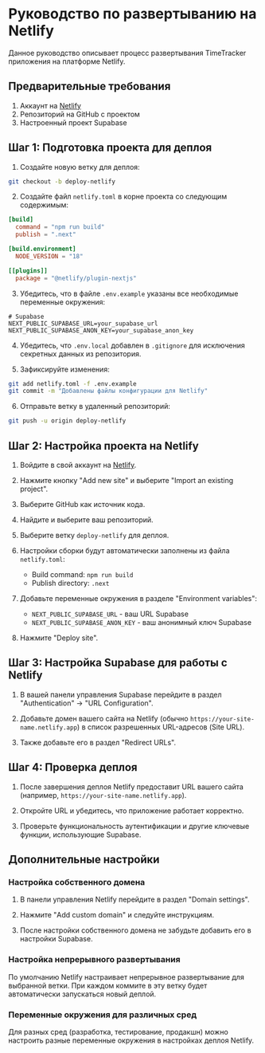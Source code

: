 # Руководство по развертыванию на Netlify

Данное руководство описывает процесс развертывания TimeTracker приложения на платформе Netlify.

## Предварительные требования

1. Аккаунт на [Netlify](https://www.netlify.com/)
2. Репозиторий на GitHub с проектом
3. Настроенный проект Supabase

## Шаг 1: Подготовка проекта для деплоя

1. Создайте новую ветку для деплоя:

```bash
git checkout -b deploy-netlify
```

2. Создайте файл `netlify.toml` в корне проекта со следующим содержимым:

```toml
[build]
  command = "npm run build"
  publish = ".next"

[build.environment]
  NODE_VERSION = "18"

[[plugins]]
  package = "@netlify/plugin-nextjs"
```

3. Убедитесь, что в файле `.env.example` указаны все необходимые переменные окружения:

```
# Supabase
NEXT_PUBLIC_SUPABASE_URL=your_supabase_url
NEXT_PUBLIC_SUPABASE_ANON_KEY=your_supabase_anon_key
```

4. Убедитесь, что `.env.local` добавлен в `.gitignore` для исключения секретных данных из репозитория.

5. Зафиксируйте изменения:

```bash
git add netlify.toml -f .env.example
git commit -m "Добавлены файлы конфигурации для Netlify"
```

6. Отправьте ветку в удаленный репозиторий:

```bash
git push -u origin deploy-netlify
```

## Шаг 2: Настройка проекта на Netlify

1. Войдите в свой аккаунт на [Netlify](https://www.netlify.com/).

2. Нажмите кнопку "Add new site" и выберите "Import an existing project".

3. Выберите GitHub как источник кода.

4. Найдите и выберите ваш репозиторий.

5. Выберите ветку `deploy-netlify` для деплоя.

6. Настройки сборки будут автоматически заполнены из файла `netlify.toml`:
   - Build command: `npm run build`
   - Publish directory: `.next`

7. Добавьте переменные окружения в разделе "Environment variables":
   - `NEXT_PUBLIC_SUPABASE_URL` - ваш URL Supabase
   - `NEXT_PUBLIC_SUPABASE_ANON_KEY` - ваш анонимный ключ Supabase

8. Нажмите "Deploy site".

## Шаг 3: Настройка Supabase для работы с Netlify

1. В вашей панели управления Supabase перейдите в раздел "Authentication" -> "URL Configuration".

2. Добавьте домен вашего сайта на Netlify (обычно `https://your-site-name.netlify.app`) в список разрешенных URL-адресов (Site URL).

3. Также добавьте его в раздел "Redirect URLs".

## Шаг 4: Проверка деплоя

1. После завершения деплоя Netlify предоставит URL вашего сайта (например, `https://your-site-name.netlify.app`).

2. Откройте URL и убедитесь, что приложение работает корректно.

3. Проверьте функциональность аутентификации и другие ключевые функции, использующие Supabase.

## Дополнительные настройки

### Настройка собственного домена

1. В панели управления Netlify перейдите в раздел "Domain settings".

2. Нажмите "Add custom domain" и следуйте инструкциям.

3. После настройки собственного домена не забудьте добавить его в настройки Supabase.

### Настройка непрерывного развертывания

По умолчанию Netlify настраивает непрерывное развертывание для выбранной ветки. При каждом коммите в эту ветку будет автоматически запускаться новый деплой.

### Переменные окружения для различных сред

Для разных сред (разработка, тестирование, продакшн) можно настроить разные переменные окружения в настройках деплоя Netlify. 